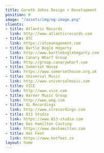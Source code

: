 ```yaml
---
title: Gareth Johns Design + Development
position: 0
image: "/assets/img/og-image.png"
clients:
- title: Atlantic Records
  link: http://www.atlanticrecords.com
- title: ATC
  link: https://atcmanagement.com
- title: Bartle Bogle Hegarty
  link: http://www.bartleboglehegarty.com
- title: Canary Wharf Group
  link: http://group.canarywharf.com
- title: Somerset House
  link: https://www.somersethouse.org.uk
- title: Universal Music
  link: http://www.universalmusic.com
- title: VICE
  link: http://www.vice.com
- title: Warner Music Group
  link: http://www.wmg.com
- title: XL Recordings
  link: http://www.xlrecordings.com
- title: 813 Studio
  link: https://www.813-studio.com
- title: Des Hamilton Casting
  link: https://www.deshamilton.com
- title: Hot Feet
  link: https://www.hotfeet.co
layout: home
---
```


